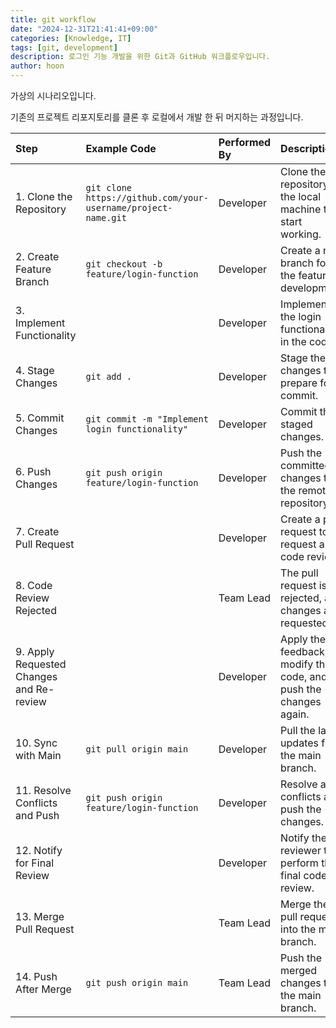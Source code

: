 ```yaml
---
title: git workflow
date: "2024-12-31T21:41:41+09:00"
categories: [Knowledge, IT]
tags: [git, development]
description: 로그인 기능 개발을 위한 Git과 GitHub 워크플로우입니다.
author: hoon
---
```


가상의 시나리오입니다.

기존의 프로젝트 리포지토리를 클론 후 로컬에서 개발 한 뒤 머지하는 과정입니다.

| Step                                     | Example Code                                                  | Performed By | Description                                                      |
| :--------------------------------------- | :------------------------------------------------------------ | :----------- | :--------------------------------------------------------------- |
| 1. Clone the Repository                  | `git clone https://github.com/your-username/project-name.git` | Developer    | Clone the repository to the local machine to start working.      |
| 2. Create Feature Branch                 | `git checkout -b feature/login-function`                      | Developer    | Create a new branch for the feature development.                 |
| 3. Implement Functionality               |                                                               | Developer    | Implement the login functionality in the code.                   |
| 4. Stage Changes                         | `git add .`                                                   | Developer    | Stage the changes to prepare for commit.                         |
| 5. Commit Changes                        | `git commit -m "Implement login functionality"`               | Developer    | Commit the staged changes.                                       |
| 6. Push Changes                          | `git push origin feature/login-function`                      | Developer    | Push the committed changes to the remote repository.             |
| 7. Create Pull Request                   |                                                               | Developer    | Create a pull request to request a code review.                  |
| 8. Code Review Rejected                  |                                                               | Team Lead    | The pull request is rejected, and changes are requested.         |
| 9. Apply Requested Changes and Re-review |                                                               | Developer    | Apply the feedback, modify the code, and push the changes again. |
| 10. Sync with Main                       | `git pull origin main`                                        | Developer    | Pull the latest updates from the main branch.                    |
| 11. Resolve Conflicts and Push           | `git push origin feature/login-function`                      | Developer    | Resolve any conflicts and push the changes.                      |
| 12. Notify for Final Review              |                                                               | Developer    | Notify the reviewer to perform the final code review.            |
| 13. Merge Pull Request                   |                                                               | Team Lead    | Merge the pull request into the main branch.                     |
| 14. Push After Merge                     | `git push origin main`                                        | Team Lead    | Push the merged changes to the main branch.                      |